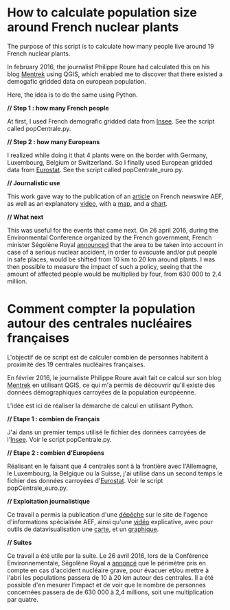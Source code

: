 # How to calculate population size around French nuclear plants 

The purpose of this script is to calculate how many people live around 19 French nuclear plants.

In february 2016, the journalist Philippe Roure had calculated this on his blog <a href="http://www.mentrek.org/2016/02/distribution-diode-stable-des-questions.html">Mentrek</a> using QGIS, which enabled me to discover that there existed a demogafic gridded data on european population.

Here, the idea is to do the same using Python.

**// Step 1 : how many French people**

At first, I used French demografic gridded data from <a href="http://www.insee.fr/fr/themes/detail.asp?reg_id=0&ref_id=donnees-carroyees">Insee</a>. See the script called popCentrale.py.

**// Step 2 : how many Europeans**

I realized while doing it that 4 plants were on the border with Germany, Luxembourg, Belgium or Switzerland. So I finally used European gridded data from <a href="http://ec.europa.eu/eurostat/web/gisco/geodata/reference-data/population-distribution-demography">Eurostat</a>. See the script called popCentrale_euro.py.

**// Journalistic use**

This work gave way to the publication of an <a href="http://www.aef.info/depeche/libre/532957">article</a> on French newswire AEF, as well as an explanatory <a href="https://vimeo.com/158511669">video</a>, with a <a href="https://analutzky.cartodb.com/viz/55afc418-e236-11e5-b0ff-0e5db1731f59/public_map">map</a>, and a <a href="http://datawrapper.dwcdn.net/cW6LD/1/">chart</a>.

**// What next**

This was useful for the events that came next. On 26 april 2016, during the Environmental Conference organized by the French government, French minister Ségolène Royal <a href="https://twitter.com/RoyalSegolene/status/724919836506202113">announced</a> that the area to be taken into account in case of a serious nuclear accident, in order to evacuate and/or put people in safe places, would be shifted from 10 km to 20 km around plants. I was then possible to measure the impact of such a policy, seeing that the amount of affected people would be multiplied by four, from 630 000 to 2.4 million.

# Comment compter la population autour des centrales nucléaires françaises 

L'objectif de ce script est de calculer combien de personnes habitent à proximité des 19 centrales nucléaires françaises. 

En février 2016, le journaliste Philippe Roure avait fait ce calcul sur son blog <a href="http://www.mentrek.org/2016/02/distribution-diode-stable-des-questions.html">Mentrek</a> en utilisant QGIS, ce qui m'a permis de découvrir qu'il existe des données démographiques carroyées de la population européenne.

L'idée est ici de réaliser la démarche de calcul en utilisant Python.

**// Etape 1 : combien de Français**

J'ai dans un premier temps utilisé le fichier des données carroyées de l'<a href="http://www.insee.fr/fr/themes/detail.asp?reg_id=0&ref_id=donnees-carroyees">Insee</a>. Voir le script popCentrale.py.

**// Etape 2 : combien d'Européens** 

Réalisant en le faisant que 4 centrales sont à la frontière avec l'Allemagne, le Luxembourg, la Belgique ou la Suisse, j'ai utilisé dans un second temps le fichier des données carroyées d'<a href="http://ec.europa.eu/eurostat/web/gisco/geodata/reference-data/population-distribution-demography">Eurostat</a>. Voir le script popCentrale_euro.py.


**// Exploitation journalistique**

Ce travail a permis la publication d'une <a href="http://www.aef.info/depeche/libre/532957">dépêche</a> sur le site de l'agence d'informations spécialisée AEF, ainsi qu'une <a href="https://vimeo.com/158511669">vidéo</a> explicative, avec pour outils de datavisualisation une <a href="https://analutzky.cartodb.com/viz/55afc418-e236-11e5-b0ff-0e5db1731f59/public_map">carte</a>, et un <a href="http://datawrapper.dwcdn.net/cW6LD/1/">graphique</a>.

**// Suites**

Ce travail a été utile par la suite. Le 26 avril 2016, lors de la Conférence Environnementale, Ségolène Royal a <a href="https://twitter.com/RoyalSegolene/status/724919836506202113">annoncé</a> que le périmètre pris en compte en cas d'accident nucléaire grave, pour évacuer et/ou mettre à l'abri les populations passera de 10 à 20 km autour des centrales. Il a été possible d'en mesurer l'impact et de voir que le nombre de personnes concernées passera de de 630 000 à 2,4 millions, soit une multiplication par quatre.
